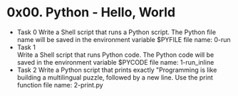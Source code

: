 # 0x00. Python - Hello, World

* Task 0
	Write a Shell script that runs a Python script.
	The Python file name will be saved in the environment variable $PYFILE
	file name: 0-run
* Task 1	
	Write a Shell script that runs Python code.
	The Python code will be saved in the environment variable $PYCODE
	file name: 1-run_inline
* Task 2
        Write a Python script that prints exactly "Programming is like building a multilingual puzzle, followed by a new line.
        Use the print function
	file name: 2-print.py


